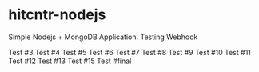 # hitcntr-nodejs
Simple Nodejs + MongoDB Application.
Testing Webhook

Test #3
Test #4
Test #5
Test #6
Test #7
Test #8
Test #9
Test #10
Test #11
Test #12
Test #13
Test #15
Test #final
